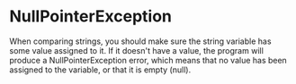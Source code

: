 # NullPointerException
When comparing strings, you should make sure the string variable has some value assigned to it. If it doesn't have a value, the program will produce a NullPointerException error, which means that no value has been assigned to the variable, or that it is empty (null).
